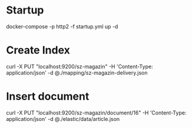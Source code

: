 # Startup
docker-compose -p http2 -f startup.yml up -d

# Create Index
curl -X PUT "localhost:9200/sz-magazin" -H 'Content-Type: application/json' -d @./mapping/sz-magazin-delivery.json

# Insert document
curl -X PUT "localhost:9200/sz-magazin/document/16" -H 'Content-Type: application/json' -d @./elastic/data/article.json